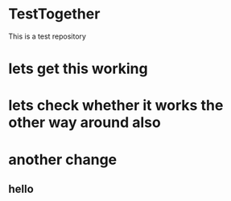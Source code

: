 # TestTogether
This is a test repository
# lets get this working
# lets check whether it works the other way around also
# another change
## hello